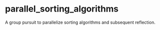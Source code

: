 # parallel_sorting_algorithms
A group pursuit to parallelize sorting algorithms and subsequent reflection. 
